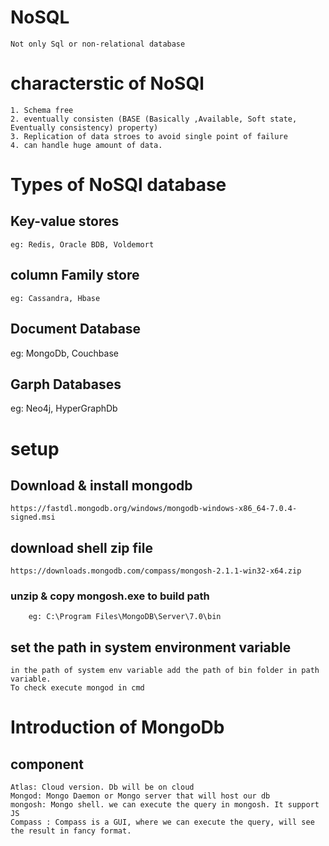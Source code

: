 # NoSQL
    Not only Sql or non-relational database


# characterstic of NoSQl
    1. Schema free
    2. eventually consisten (BASE (Basically ,Available, Soft state, Eventually consistency) property)
    3. Replication of data stroes to avoid single point of failure
    4. can handle huge amount of data.



# Types of NoSQl database
## Key-value stores
    eg: Redis, Oracle BDB, Voldemort

## column Family store
    eg: Cassandra, Hbase


## Document Database
   eg:  MongoDb, Couchbase


## Garph Databases
   eg: Neo4j, HyperGraphDb
   


# setup
## Download & install mongodb
    https://fastdl.mongodb.org/windows/mongodb-windows-x86_64-7.0.4-signed.msi

## download shell zip file
    https://downloads.mongodb.com/compass/mongosh-2.1.1-win32-x64.zip
### unzip & copy mongosh.exe to build path
        eg: C:\Program Files\MongoDB\Server\7.0\bin

##  set the path in system environment variable 
    in the path of system env variable add the path of bin folder in path variable.
    To check execute mongod in cmd


# Introduction of MongoDb

## component
    Atlas: Cloud version. Db will be on cloud
    Mongod: Mongo Daemon or Mongo server that will host our db
    mongosh: Mongo shell. we can execute the query in mongosh. It support JS
    Compass : Compass is a GUI, where we can execute the query, will see the result in fancy format.




